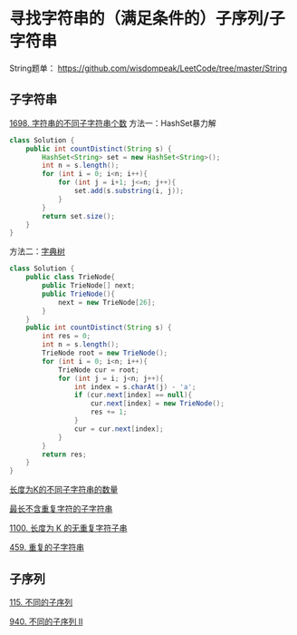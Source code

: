 # 寻找字符串的（满足条件的）子序列/子字符串
String题单：
https://github.com/wisdompeak/LeetCode/tree/master/String
## 子字符串
[1698. 字符串的不同子字符串个数](https://leetcode.cn/problems/number-of-distinct-substrings-in-a-string/)
方法一：HashSet暴力解
```Java
class Solution {
    public int countDistinct(String s) {
        HashSet<String> set = new HashSet<String>();
        int n = s.length();
        for (int i = 0; i<n; i++){
            for (int j = i+1; j<=n; j++){
                set.add(s.substring(i, j));
            }
        }
        return set.size();
    }
}
```
方法二：[字典树](./trie.md)
```java
class Solution {
    public class TrieNode{
        public TrieNode[] next;
        public TrieNode(){
            next = new TrieNode[26];
        }
    }
    public int countDistinct(String s) {
        int res = 0;
        int n = s.length();
        TrieNode root = new TrieNode();
        for (int i = 0; i<n; i++){
            TrieNode cur = root;
            for (int j = i; j<n; j++){
                int index = s.charAt(j) - 'a';
                if (cur.next[index] == null){
                    cur.next[index] = new TrieNode();
                    res += 1;
                }
                cur = cur.next[index];
            }
        }
        return res;
    }
}

```
[长度为K的不同子字符串的数量](https://juejin.cn/post/7086736860671639560)

[最长不含重复字符的子字符串](https://www.nowcoder.com/practice/48d2ff79b8564c40a50fa79f9d5fa9c7?tpId=196&tqId=39312&rp=1&ru=/exam/oj&qru=/exam/oj&sourceUrl=%2Fexam%2Foj%3Fpage%3D1%26pageSize%3D50%26search%3D%25E5%25AD%2590%25E5%25AD%2597%25E7%25AC%25A6%25E4%25B8%25B2%26tab%3D%25E7%25AE%2597%25E6%25B3%2595%25E7%25AF%2587%26topicId%3D196&difficulty=undefined&judgeStatus=undefined&tags=&title=%E5%AD%90%E5%AD%97%E7%AC%A6%E4%B8%B2)

[1100. 长度为 K 的无重复字符子串](https://leetcode.cn/problems/find-k-length-substrings-with-no-repeated-characters/)

[459. 重复的子字符串](https://leetcode.cn/problems/repeated-substring-pattern/)
## 子序列
[115. 不同的子序列](https://leetcode.cn/problems/distinct-subsequences/description/)

[940. 不同的子序列 II](https://leetcode.cn/problems/distinct-subsequences-ii/)